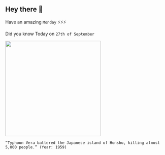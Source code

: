 ## Hey there 👋
Have an amazing `Monday` ⚡⚡⚡

Did you know Today on `27th of September`
 
 [<img src="https://cms.accuweather.com/wp-content/uploads/2015/09/650x366_09261741_hd22.jpg" width="300" />](https://www.britannica.com/event/Ise-Bay-typhoon-of-1959) 
 ```
“Typhoon Vera battered the Japanese island of Honshu, killing almost 5,000 people.” (Year: 1959)
```
